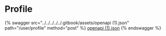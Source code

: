 # Profile

{% swagger src="../../../../../.gitbook/assets/openapi (1).json" path="/user/profile" method="post" %}
[openapi (1).json](<../../../../../.gitbook/assets/openapi (1).json>)
{% endswagger %}
